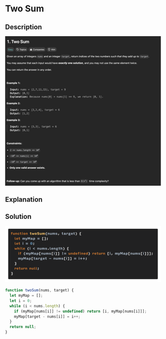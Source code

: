 # Two Sum

## Description

![description](./../../.github/assets/ss1.png)

## Explanation

## Solution

![solution](./../../.github/assets/code1.png)

```javascript
function twoSum(nums, target) {
  let myMap = [];
  let i = 0;
  while (i < nums.length) {
    if (myMap[nums[i]] != undefined) return [i, myMap[nums[i]]];
    myMap[target - nums[i]] = i++;
  }
  return null;
}
```
